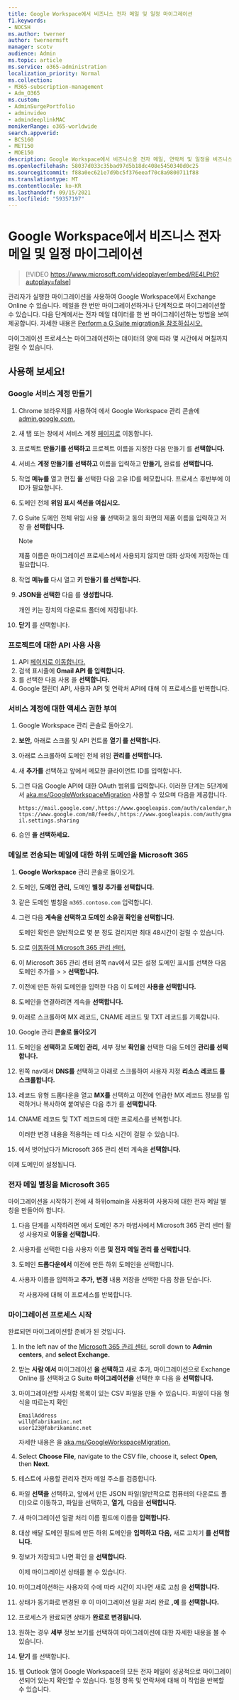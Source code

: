```yaml
---
title: Google Workspace에서 비즈니스 전자 메일 및 일정 마이그레이션
f1.keywords:
- NOCSH
ms.author: twerner
author: twernermsft
manager: scotv
audience: Admin
ms.topic: article
ms.service: o365-administration
localization_priority: Normal
ms.collection:
- M365-subscription-management
- Adm_O365
ms.custom:
- AdminSurgePortfolio
- adminvideo
- admindeeplinkMAC
monikerRange: o365-worldwide
search.appverid:
- BCS160
- MET150
- MOE150
description: Google Workspace에서 비즈니스용 전자 메일, 연락처 및 일정을 비즈니스용 Microsoft 365 방법을 학습합니다.
ms.openlocfilehash: 58037d033c35bad97d5b18dc408e5450340d0c25
ms.sourcegitcommit: f88a0ec621e7d9bc5f376eeaf70c8a9800711f88
ms.translationtype: MT
ms.contentlocale: ko-KR
ms.lasthandoff: 09/15/2021
ms.locfileid: "59357197"
---
```

# <a name="migrate-business-email-and-calendar-from-google-workspace"></a>Google Workspace에서 비즈니스 전자 메일 및 일정 마이그레이션

> [!VIDEO https://www.microsoft.com/videoplayer/embed/RE4LPt6?autoplay=false]

관리자가 실행한 마이그레이션을 사용하여 Google Workspace에서 Exchange Online 수 있습니다. 메일을 한 번만 마이그레이션하거나 단계적으로 마이그레이션할 수 있습니다. 다음 단계에서는 전자 메일 데이터를 한 번 마이그레이션하는 방법을 보여 제공합니다. 자세한 내용은 [Perform a G Suite migration을 참조하십시오.](/exchange/mailbox-migration/perform-g-suite-migration)

마이그레이션 프로세스는 마이그레이션하는 데이터의 양에 따라 몇 시간에서 며칠까지 걸릴 수 있습니다.

## <a name="try-it"></a>사용해 보세요!

### <a name="create-a-google-service-account"></a>Google 서비스 계정 만들기

1. Chrome 브라우저를 사용하여 에서 Google Workspace 관리 콘솔에 [admin.google.com.](https://admin.google.com) 
1. 새 탭 또는 창에서 서비스 계정 [페이지로](https://console.developers.google.com/iam-admin/serviceaccounts) 이동합니다. 
1. 프로젝트 **만들기를 선택하고** 프로젝트 이름을 지정한 다음 만들기 를 **선택합니다.** 
1. 서비스 **계정 만들기를 선택하고** 이름을 입력하고 **만들기,** 완료를 **선택합니다.** 
1. 작업 **메뉴를** 열고 편집 **을** 선택한 다음 고유 ID를 메모합니다. 프로세스 후반부에 이 ID가 필요합니다. 
1. 도메인 전체 **위임 표시 섹션을 여십시오.** 
1. G Suite 도메인 전체 위임 사용 **을** 선택하고 동의 화면의 제품 이름을 입력하고 저장 을 **선택합니다.** 

    > [!NOTE]
    > 제품 이름은 마이그레이션 프로세스에서 사용되지 않지만 대화 상자에 저장하는 데 필요합니다.     

1. 작업 **메뉴를** 다시 열고 **키 만들기 를 선택합니다.** 
1. **JSON을 선택한** 다음 를 **생성합니다.** 

     개인 키는 장치의 다운로드 폴더에 저장됩니다.
 
1. **닫기** 를 선택합니다. 

### <a name="enable-api-usage-for-the-project"></a>프로젝트에 대한 API 사용 사용

1. API [페이지로 이동합니다.](https://console.developers.google.com/apis/library) 
1. 검색 표시줄에 **Gmail API 를 입력합니다.**
1. 를 선택한 다음 사용 을 **선택합니다.**
1. Google 캘린더 API, 사용자 API 및 연락처 API에 대해 이 프로세스를 반복합니다. 

### <a name="grant-access-to-the-service-account"></a>서비스 계정에 대한 액세스 권한 부여

1. Google Workspace 관리 콘솔로 돌아오기. 
1. **보안,** 아래로 스크롤 및 API 컨트롤 **열기 를 선택합니다.** 
1. 아래로 스크롤하여 도메인 전체 위임 **관리를 선택합니다.**
1. 새 **추가를** 선택하고 앞에서 메모한 클라이언트 ID를 입력합니다.
1. 그런 다음 Google API에 대한 OAuth 범위를 입력합니다. 이러한 단계는 5단계에서 [aka.ms/GoogleWorkspaceMigration](/exchange/mailbox-migration/perform-g-suite-migration#grant-access-to-the-service-account-for-your-google-tenant) 사용할 수 있으며 다음을 제공합니다.

    `https://mail.google.com/,https://www.googleapis.com/auth/calendar,https://www.google.com/m8/feeds/,https://www.googleapis.com/auth/gmail.settings.sharing`
 
1. 승인 **을 선택하세요.** 

### <a name="create-a-sub-domain-for-mail-going-to-microsoft-365"></a>메일로 전송되는 메일에 대한 하위 도메인을 Microsoft 365

1. **Google Workspace** 관리 콘솔로 돌아오기.
1. 도메인, **도메인 관리,** 도메인 **별칭 추가를 선택합니다.**  
1. 같은 도메인 별칭을 `m365.contoso.com` 입력합니다.
1. 그런 다음 **계속을 선택하고 도메인 소유권 확인을 선택합니다.** 

    도메인 확인은 일반적으로 몇 분 정도 걸리지만 최대 48시간이 걸릴 수 있습니다.

1. 으로 [이동하여 Microsoft 365 관리 센터.](https://admin.microsoft.com)
1. 이 Microsoft 365 관리 센터 왼쪽 nav에서 모든 설정 도메인 표시를 선택한 다음 도메인 추가를  >    >  <a href="https://go.microsoft.com/fwlink/p/?linkid=834818" target="_blank"></a> **선택합니다.** 
1. 이전에 만든 하위 도메인을 입력한 다음 이 도메인 **사용을 선택합니다.** 
1. 도메인을 연결하려면 계속을 **선택합니다.** 
1. 아래로 스크롤하여 MX 레코드, CNAME 레코드 및 TXT 레코드를 기록합니다. 
1. Google 관리 **콘솔로 돌아오기**
1. 도메인을 **선택하고** **도메인 관리,** 세부 정보 **확인을** 선택한 다음 도메인 **관리를 선택합니다.** 
1. 왼쪽 nav에서 **DNS를** 선택하고 아래로 스크롤하여 사용자 지정 **리소스 레코드 를 스크롤합니다.** 
1. 레코드 유형 드롭다운을 열고 **MX를** 선택하고 이전에 언급한 MX 레코드 정보를 입력하거나 복사하여 붙여넣은 다음 추가 를 **선택합니다.** 
1. CNAME 레코드 및 TXT 레코드에 대한 프로세스를 반복합니다. 

    이러한 변경 내용을 적용하는 데 다소 시간이 걸릴 수 있습니다.  

1. 에서 벗어났다가 Microsoft 365 관리 센터 계속을 **선택합니다.** 

이제 도메인이 설정됩니다.  

### <a name="create-email-aliases-in-microsoft-365"></a>전자 메일 별칭을 Microsoft 365

마이그레이션을 시작하기 전에 새 하위omain을 사용하여 사용자에 대한 전자 메일 별칭을 만들어야 합니다. 

1. 다음 단계를 시작하려면 에서 도메인 추가 마법사에서 Microsoft 365 관리 센터 활성 사용자로 **이동을 선택합니다.**  
1. 사용자를 선택한 다음 사용자 이름 **및 전자 메일 관리 를 선택합니다.** 
1. 도메인 **드롭다운에서** 이전에 만든 하위 도메인을 선택합니다. 
1. 사용자 이름을 입력하고 **추가,** **변경** 내용 저장을 선택한 다음 창을 닫습니다. 

    각 사용자에 대해 이 프로세스를 반복합니다. 

### <a name="start-the-migration-process"></a>마이그레이션 프로세스 시작

완료되면 마이그레이션할 준비가 된 것입니다. 

1. In the left nav of the <a href="https://go.microsoft.com/fwlink/p/?linkid=2024339" target="_blank">Microsoft 365 관리 센터</a>, scroll down to **Admin centers**, and **select Exchange.** 
1. 받는 **사람 에서** 마이그레이션 **을 선택하고** 새로 추가, 마이그레이션으로 Exchange Online 를 선택하고 G Suite  **마이그레이션을** 선택한 후 다음 을 **선택합니다.**  
1. 마이그레이션할 사서함 목록이 있는 CSV 파일을 만들 수 있습니다. 파일이 다음 형식을 따르는지 확인 

    ```CSV
    EmailAddress
    will@fabrikaminc.net
    user123@fabrikaminc.net
    ```

      자세한 내용은 을 [aka.ms/GoogleWorkspaceMigration.](/exchange/mailbox-migration/perform-g-suite-migration#start-a-g-suite-migration-batch-with-the-exchange-admin-center-eac) 

1. Select **Choose File**, navigate to the CSV file, choose it, select **Open**, then **Next**. 
1. 테스트에 사용할 관리자 전자 메일 주소를 검증합니다. 
1. 파일 **선택을** 선택하고, 앞에서 만든 JSON 파일(일반적으로 컴퓨터의 다운로드 폴더)으로 이동하고, 파일을 선택하고, **열기,** 다음을 **선택합니다.** 
1. 새 마이그레이션 일괄 처리 이름 필드에 이름을 **입력합니다.**
1. 대상 배달 도메인 필드에 만든 하위 도메인을 **입력하고** **다음,** 새로 고치기 **를 선택합니다.** 
1. 정보가 저장되고 나면 확인 을 **선택합니다.** 

    이제 마이그레이션 상태를 볼 수 있습니다. 

1. 마이그레이션하는 사용자의 수에 따라 시간이 지나면 새로 고침 을 **선택합니다.** 
1. 상태가 동기화로 변경된 후 이 마이그레이션 일괄 처리 완료 **,예** 를 **선택합니다.** 
1. 프로세스가 완료되면 상태가 **완료로 변경됩니다.** 
1. 원하는 경우 **세부** 정보 보기를 선택하여 마이그레이션에 대한 자세한 내용을 볼 수 있습니다. 
1. **닫기** 를 선택합니다. 
1. 웹 Outlook 열어 Google Workspace의 모든 전자 메일이 성공적으로 마이그레이션되어 있는지 확인할 수 있습니다.
일정 항목 및 연락처에 대해 이 작업을 반복할 수 있습니다.
